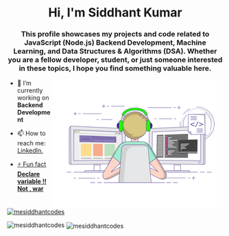 <h1 align="center">Hi, I'm Siddhant Kumar</h1>
<h3 align="center">This profile showcases my projects and code related to JavaScript (Node.js) Backend Development, Machine Learning, and Data Structures & Algorithms (DSA). Whether you are a fellow developer, student, or just someone interested in these topics, I hope you find something valuable here.</h3>
<img align="right" alt="Coding" width="400" src="https://raw.githubusercontent.com/devSouvik/devSouvik/master/gif3.gif">

- 🌱 I’m currently working on **Backend Development**

- 📫 How to reach me: <a href="https://www.linkedin.com/in/mesiddhantcodes/">LinkedIn.

- ⚡ Fun fact **Declare variable !! Not , war**



<p align="left"> <a href="https://twitter.com/mesiddhantcodes" target="blank"><img src="https://img.shields.io/twitter/follow/mesiddhantcodes" alt="mesiddhantcodes" /></a> </p>




<p><img align="left" src="https://github-readme-stats.vercel.app/api/top-langs?username=mesiddhantcodes&show_icons=true&locale=en&layout=compact&theme=tokyonight" alt="mesiddhantcodes" /></p>



<p>&nbsp;<img align="center" src="https://github-readme-stats.vercel.app/api?username=mesiddhantcodes&show_icons=true&locale=en&theme=tokyonight" alt="mesiddhantcodes" /></p>


